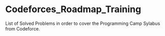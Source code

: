 # Codeforces_Roadmap_Training
List of Solved Problems in order to cover the Programming Camp Sylabus from Codeforce.
